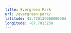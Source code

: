```yaml
---
title: Evergreen Park
url: /evergreen-park/
latitude: 41.720136000000004
longitude: -87.7013258
---
```

